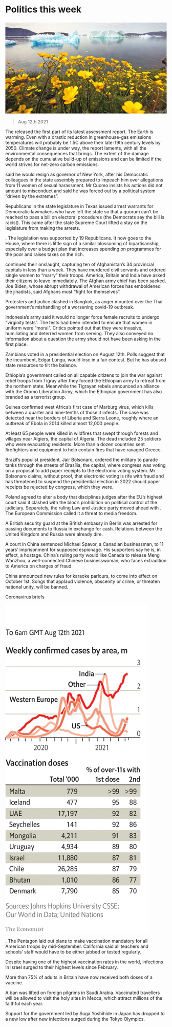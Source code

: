 ###### 

# Politics this week 

#####  

![image](images/20210814_WWP001_0.jpg) 

> Aug 12th 2021 

The  released the first part of its latest assessment report. The Earth is warming. Even with a drastic reduction in greenhouse-gas emissions temperatures will probably be 1.5C above their late-19th century levels by 2050. Climate change is under way, the report laments, with all the environmental consequences that brings. The extent of the damage depends on the cumulative build-up of emissions and can be limited if the world strives for net-zero carbon emissions.

 said he would resign as governor of New York, after his Democratic colleagues in the state assembly prepared to impeach him over allegations from 11 women of sexual harassment. Mr Cuomo insists his actions did not amount to misconduct and said he was forced out by a political system “driven by the extremes”.


Republicans in the state legislature in Texas issued arrest warrants for Democratic lawmakers who have left the state so that a quorum can’t be reached to pass a bill on electoral procedures (the Democrats say the bill is racist). This came after the state Supreme Court lifted a stay on the legislature from making the arrests.

. The legislation was supported by 19 Republicans. It now goes to the House, where there is little sign of a similar blossoming of bipartisanship, especially over a budget plan that increases spending on programmes for the poor and raises taxes on the rich.

 continued their onslaught, capturing ten of Afghanistan’s 34 provincial capitals in less than a week. They have murdered civil servants and ordered single women to “marry” their troops. America, Britain and India have asked their citizens to leave immediately. The Afghan army chief has been sacked. Joe Biden, whose abrupt withdrawal of American forces has emboldened the jihadists, said Afghans must “fight for themselves”.

Protesters and police clashed in Bangkok, as anger mounted over the Thai government’s mishandling of a worsening covid-19 outbreak.

Indonesia’s army said it would no longer force female recruits to undergo “virginity tests”. The tests had been intended to ensure that women in uniform were “moral”. Critics pointed out that they were invasive, humiliating and deterred women from serving. They also conveyed no information about a question the army should not have been asking in the first place.

Zambians voted in a presidential election on August 12th. Polls suggest that the incumbent, Edgar Lungu, would lose in a fair contest. But he has abused state resources to tilt the balance.

Ethiopia’s government called on all capable citizens to join the war against rebel troops from Tigray after they forced the Ethiopian army to retreat from the northern state. Meanwhile the Tigrayan rebels announced an alliance with the Oromo Liberation Army, which the Ethiopian government has also branded as a terrorist group.

Guinea confirmed west Africa’s first case of Marburg virus, which kills between a quarter and nine-tenths of those it infects. The case was detected near the borders of Liberia and Sierra Leone, roughly where an outbreak of Ebola in 2014 killed almost 12,000 people.

At least 65 people were killed in wildfires that swept through forests and villages near Algiers, the capital of Algeria. The dead included 25 soldiers who were evacuating residents. More than a dozen countries sent firefighters and equipment to help contain fires that have ravaged Greece.

Brazil’s populist president, Jair Bolsonaro, ordered the military to parade tanks through the streets of Brasília, the capital, where congress was voting on a proposal to add paper receipts to the electronic voting system. Mr Bolsonaro claims, without proof, that electronic voting is rife with fraud and has threatened to suspend the presidential election in 2022 should paper receipts be rejected by congress, which they were.

Poland agreed to alter a body that disciplines judges after the EU’s highest court said it clashed with the bloc’s prohibition on political control of the judiciary. Separately, the ruling Law and Justice party moved ahead with . The European Commission called it a threat to media freedom.

A British security guard at the British embassy in Berlin was arrested for passing documents to Russia in exchange for cash. Relations between the United Kingdom and Russia were already dire.

A court in China sentenced Michael Spavor, a Canadian businessman, to 11 years’ imprisonment for supposed espionage. His supporters say he is, in effect, a hostage. China’s ruling party would like Canada to release Meng Wanzhou, a well-connected Chinese businesswoman, who faces extradition to America on charges of fraud.

China announced new rules for karaoke parlours, to come into effect on October 1st. Songs that applaud violence, obscenity or crime, or threaten national unity, will be banned.

Coronavirus briefs

![image](images/20210814_WWC072.png) 


. The Pentagon laid out plans to make vaccination mandatory for all American troops by mid-September. California said all teachers and schools’ staff would have to be either jabbed or tested regularly.

Despite having one of the highest vaccination rates in the world, infections in Israel surged to their highest levels since February.

More than 75% of adults in Britain have now received both doses of a vaccine.

A ban was lifted on foreign pilgrims in Saudi Arabia. Vaccinated travellers will be allowed to visit the holy sites in Mecca, which attract millions of the faithful each year.

Support for the government led by Suga Yoshihide in Japan has dropped to a new low after new infections surged during the Tokyo Olympics.

